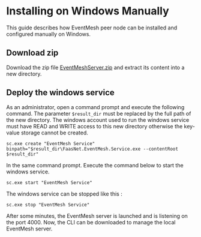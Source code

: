 # Installing on Windows Manually

This guide describes how EventMesh peer node can be installed and configured manually on Windows.

## Download zip

Download the zip file [EventMeshServer.zip](TODO) and extract its content into a new directory.

## Deploy the windows service

As an administrator, open a command prompt and execute the following command. The parameter `$result_dir` must be replaced by the full path of the new directory.
The windows account used to run the windows service must have READ and WRITE access to this new directory otherwise the key-value storage cannot be created.

```
sc.exe create "EventMesh Service" binpath="$result_dir\FaasNet.EventMesh.Service.exe --contentRoot $result_dir"
```

In the same command prompt. Execute the command below to start the windows service.

```
sc.exe start "EventMesh Service"
```

The windows service can be stopped like this :

```
sc.exe stop "EventMesh Service"
```

After some minutes, the EventMesh server is launched and is listening on the port 4000.
Now, the CLI can be downloaded to manage the local EventMesh server.